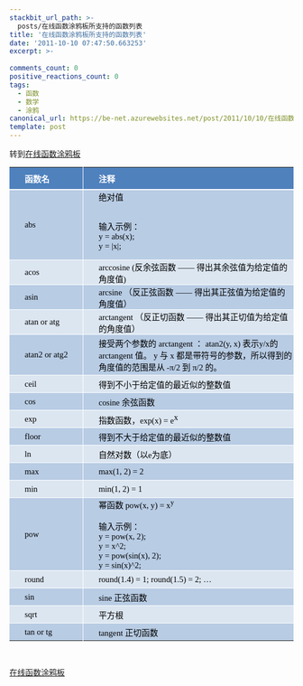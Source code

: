 ```yaml
---
stackbit_url_path: >-
  posts/在线函数涂鸦板所支持的函数列表
title: '在线函数涂鸦板所支持的函数列表'
date: '2011-10-10 07:47:50.663253'
excerpt: >-
  
comments_count: 0
positive_reactions_count: 0
tags: 
  - 函数
  - 数学
  - 涂鸦
canonical_url: https://be-net.azurewebsites.net/post/2011/10/10/在线函数涂鸦板所支持的函数列表
template: post
---
```

<p>转到<a title="在线函数涂鸦板" href="http://www.zizhujy.com/FunctionGraffiti" target="_blank">在线函数涂鸦板</a></p>  <table style="padding-bottom: 0px; line-height: normal; widows: 2; text-transform: none; text-indent: 0px; margin: 0px; padding-left: 0px; padding-right: 0px; border-collapse: collapse; font-family: ; white-space: normal; orphans: 2; letter-spacing: normal; word-spacing: 0px; padding-top: 0px; -webkit-text-size-adjust: auto; -webkit-text-stroke-width: 0px" border="0" cellspacing="0" cellpadding="0" width="705"><tbody style="padding-bottom: 0px; margin: 0px; padding-left: 0px; padding-right: 0px; padding-top: 0px">     <tr style="padding-bottom: 0px; margin: 0px; padding-left: 0px; padding-right: 0px; height: 29.25pt; padding-top: 0px" height="39">       <td style="border-bottom: white 1.5pt solid; border-left: medium none; padding-bottom: 0px; background-color: rgb(79,129,189); margin: 0px; padding-left: 27px; padding-right: 1px; vertical-align: middle; border-top: medium none; border-right: white 0.5pt solid; padding-top: 1px; text-underline-style: none; background-origin: initial; background-clip: initial" class="xl65" height="39" width="153"><font style="padding-bottom: 0px; margin: 0px; padding-left: 0px; padding-right: 0px; padding-top: 0px" face="宋体"><font style="padding-bottom: 0px; margin: 0px; padding-left: 0px; padding-right: 0px; padding-top: 0px" color="#ffffff"><strong style="padding-bottom: 0px; margin: 0px; padding-left: 0px; padding-right: 0px; padding-top: 0px"><font style="font-size: 11pt">函数名</font></strong></font></font></td>        <td style="border-bottom: white 1.5pt solid; border-left: white 0.5pt solid; padding-bottom: 0px; background-color: rgb(79,129,189); margin: 0px; padding-left: 27px; padding-right: 1px; vertical-align: middle; border-top: medium none; border-right: medium none; padding-top: 1px; text-underline-style: none; background-origin: initial; background-clip: initial" class="xl65" width="552"><font style="padding-bottom: 0px; margin: 0px; padding-left: 0px; padding-right: 0px; padding-top: 0px" face="宋体"><font style="padding-bottom: 0px; margin: 0px; padding-left: 0px; padding-right: 0px; padding-top: 0px" color="#ffffff"><strong style="padding-bottom: 0px; margin: 0px; padding-left: 0px; padding-right: 0px; padding-top: 0px"><font style="font-size: 11pt">注释</font></strong></font></font></td>     </tr>      <tr style="padding-bottom: 0px; margin: 0px; padding-left: 0px; padding-right: 0px; height: 23.25pt; padding-top: 0px" height="31">       <td style="border-bottom: white 0.5pt solid; border-left: medium none; padding-bottom: 0px; background-color: rgb(184,204,228); margin: 0px; padding-left: 27px; padding-right: 1px; vertical-align: middle; border-top: white 0.5pt solid; border-right: white 0.5pt solid; padding-top: 1px; text-underline-style: none; background-origin: initial; background-clip: initial" class="xl65" height="31" width="153"><font style="padding-bottom: 0px; margin: 0px; padding-left: 0px; padding-right: 0px; padding-top: 0px" face="宋体"><font style="padding-bottom: 0px; margin: 0px; padding-left: 0px; padding-right: 0px; padding-top: 0px" color="#000000"><font style="font-size: 11pt">abs</font></font></font></td>        <td style="border-bottom: white 0.5pt solid; border-left: white 0.5pt solid; padding-bottom: 0px; background-color: rgb(184,204,228); margin: 0px; padding-left: 27px; padding-right: 1px; vertical-align: middle; border-top: white 0.5pt solid; border-right: medium none; padding-top: 1px; text-underline-style: none; background-origin: initial; background-clip: initial" class="xl65" width="552"><font style="padding-bottom: 0px; margin: 0px; padding-left: 0px; padding-right: 0px; padding-top: 0px" face="宋体"><font style="padding-bottom: 0px; margin: 0px; padding-left: 0px; padding-right: 0px; padding-top: 0px" color="#000000"><font style="font-size: 11pt">绝对值               <br />                <br />                <p>输入示例：                 <br />y = abs(x);                  <br />y = |x|;</p>             </font></font></font></td>     </tr>      <tr style="padding-bottom: 0px; margin: 0px; padding-left: 0px; padding-right: 0px; height: 27pt; padding-top: 0px" height="36">       <td style="border-bottom: white 0.5pt solid; border-left: medium none; padding-bottom: 0px; background-color: rgb(220,230,241); margin: 0px; padding-left: 27px; padding-right: 1px; vertical-align: middle; border-top: white 0.5pt solid; border-right: white 0.5pt solid; padding-top: 1px; text-underline-style: none; background-origin: initial; background-clip: initial" class="xl65" height="36" width="153"><font style="padding-bottom: 0px; margin: 0px; padding-left: 0px; padding-right: 0px; padding-top: 0px" face="宋体"><font style="padding-bottom: 0px; margin: 0px; padding-left: 0px; padding-right: 0px; padding-top: 0px" color="#000000"><font style="font-size: 11pt">acos</font></font></font></td>        <td style="border-bottom: white 0.5pt solid; border-left: white 0.5pt solid; padding-bottom: 0px; background-color: rgb(220,230,241); margin: 0px; padding-left: 27px; padding-right: 1px; vertical-align: middle; border-top: white 0.5pt solid; border-right: medium none; padding-top: 1px; text-underline-style: none; background-origin: initial; background-clip: initial" class="xl65" width="552"><font style="padding-bottom: 0px; margin: 0px; padding-left: 0px; padding-right: 0px; padding-top: 0px" face="宋体"><font style="padding-bottom: 0px; margin: 0px; padding-left: 0px; padding-right: 0px; padding-top: 0px" color="#000000"><font style="font-size: 11pt">arccosine (反余弦函数 —— 得出其余弦值为给定值的角度值)</font></font></font></td>     </tr>      <tr style="padding-bottom: 0px; margin: 0px; padding-left: 0px; padding-right: 0px; height: 23.25pt; padding-top: 0px" height="31">       <td style="border-bottom: white 0.5pt solid; border-left: medium none; padding-bottom: 0px; background-color: rgb(184,204,228); margin: 0px; padding-left: 27px; padding-right: 1px; vertical-align: middle; border-top: white 0.5pt solid; border-right: white 0.5pt solid; padding-top: 1px; text-underline-style: none; background-origin: initial; background-clip: initial" class="xl65" height="31" width="153"><font style="padding-bottom: 0px; margin: 0px; padding-left: 0px; padding-right: 0px; padding-top: 0px" face="宋体"><font style="padding-bottom: 0px; margin: 0px; padding-left: 0px; padding-right: 0px; padding-top: 0px" color="#000000"><font style="font-size: 11pt">asin</font></font></font></td>        <td style="border-bottom: white 0.5pt solid; border-left: white 0.5pt solid; padding-bottom: 0px; background-color: rgb(184,204,228); margin: 0px; padding-left: 27px; padding-right: 1px; vertical-align: middle; border-top: white 0.5pt solid; border-right: medium none; padding-top: 1px; text-underline-style: none; background-origin: initial; background-clip: initial" class="xl65" width="552"><font style="padding-bottom: 0px; margin: 0px; padding-left: 0px; padding-right: 0px; padding-top: 0px" face="宋体"><font style="padding-bottom: 0px; margin: 0px; padding-left: 0px; padding-right: 0px; padding-top: 0px" color="#000000"><font style="font-size: 11pt">arcsine （反正弦函数 —— 得出其正弦值为给定值的角度值）</font></font></font></td>     </tr>      <tr style="padding-bottom: 0px; margin: 0px; padding-left: 0px; padding-right: 0px; height: 23.25pt; padding-top: 0px" height="31">       <td style="border-bottom: white 0.5pt solid; border-left: medium none; padding-bottom: 0px; background-color: rgb(220,230,241); margin: 0px; padding-left: 27px; padding-right: 1px; vertical-align: middle; border-top: white 0.5pt solid; border-right: white 0.5pt solid; padding-top: 1px; text-underline-style: none; background-origin: initial; background-clip: initial" class="xl65" height="31" width="153"><font style="padding-bottom: 0px; margin: 0px; padding-left: 0px; padding-right: 0px; padding-top: 0px" face="宋体"><font style="padding-bottom: 0px; margin: 0px; padding-left: 0px; padding-right: 0px; padding-top: 0px" color="#000000"><font style="font-size: 11pt">atan or atg</font></font></font></td>        <td style="border-bottom: white 0.5pt solid; border-left: white 0.5pt solid; padding-bottom: 0px; background-color: rgb(220,230,241); margin: 0px; padding-left: 27px; padding-right: 1px; vertical-align: middle; border-top: white 0.5pt solid; border-right: medium none; padding-top: 1px; text-underline-style: none; background-origin: initial; background-clip: initial" class="xl65" width="552"><font style="padding-bottom: 0px; margin: 0px; padding-left: 0px; padding-right: 0px; padding-top: 0px" face="宋体"><font style="padding-bottom: 0px; margin: 0px; padding-left: 0px; padding-right: 0px; padding-top: 0px" color="#000000"><font style="font-size: 11pt">arctangent （反正切函数 —— 得出其正切值为给定值的角度值）</font></font></font></td>     </tr>      <tr style="padding-bottom: 0px; margin: 0px; padding-left: 0px; padding-right: 0px; height: 54pt; padding-top: 0px" height="72">       <td style="border-bottom: white 0.5pt solid; border-left: medium none; padding-bottom: 0px; background-color: rgb(184,204,228); margin: 0px; padding-left: 27px; padding-right: 1px; vertical-align: middle; border-top: white 0.5pt solid; border-right: white 0.5pt solid; padding-top: 1px; text-underline-style: none; background-origin: initial; background-clip: initial" class="xl65" height="72" width="153"><font style="padding-bottom: 0px; margin: 0px; padding-left: 0px; padding-right: 0px; padding-top: 0px" face="宋体"><font style="padding-bottom: 0px; margin: 0px; padding-left: 0px; padding-right: 0px; padding-top: 0px" color="#000000"><font style="font-size: 11pt">atan2 or atg2</font></font></font></td>        <td style="border-bottom: white 0.5pt solid; border-left: white 0.5pt solid; padding-bottom: 0px; background-color: rgb(184,204,228); margin: 0px; padding-left: 27px; padding-right: 1px; vertical-align: middle; border-top: white 0.5pt solid; border-right: medium none; padding-top: 1px; text-underline-style: none; background-origin: initial; background-clip: initial" class="xl65" width="552"><font style="padding-bottom: 0px; margin: 0px; padding-left: 0px; padding-right: 0px; padding-top: 0px" face="宋体"><font style="padding-bottom: 0px; margin: 0px; padding-left: 0px; padding-right: 0px; padding-top: 0px" color="#000000"><font style="font-size: 11pt">接受两个参数的 arctangent ： atan2(y, x) 表示y/x的 arctangent 值。 y 与 x 都是带符号的参数，所以得到的角度值的范围是从 -π/2 到 π/2 的。</font></font></font></td>     </tr>      <tr style="padding-bottom: 0px; margin: 0px; padding-left: 0px; padding-right: 0px; height: 23.25pt; padding-top: 0px" height="31">       <td style="border-bottom: white 0.5pt solid; border-left: medium none; padding-bottom: 0px; background-color: rgb(220,230,241); margin: 0px; padding-left: 27px; padding-right: 1px; vertical-align: middle; border-top: white 0.5pt solid; border-right: white 0.5pt solid; padding-top: 1px; text-underline-style: none; background-origin: initial; background-clip: initial" class="xl65" height="31" width="153"><font style="padding-bottom: 0px; margin: 0px; padding-left: 0px; padding-right: 0px; padding-top: 0px" face="宋体"><font style="padding-bottom: 0px; margin: 0px; padding-left: 0px; padding-right: 0px; padding-top: 0px" color="#000000"><font style="font-size: 11pt">ceil</font></font></font></td>        <td style="border-bottom: white 0.5pt solid; border-left: white 0.5pt solid; padding-bottom: 0px; background-color: rgb(220,230,241); margin: 0px; padding-left: 27px; padding-right: 1px; vertical-align: middle; border-top: white 0.5pt solid; border-right: medium none; padding-top: 1px; text-underline-style: none; background-origin: initial; background-clip: initial" class="xl65" width="552"><font style="padding-bottom: 0px; margin: 0px; padding-left: 0px; padding-right: 0px; padding-top: 0px" face="宋体"><font style="padding-bottom: 0px; margin: 0px; padding-left: 0px; padding-right: 0px; padding-top: 0px" color="#000000"><font style="font-size: 11pt">得到不小于给定值的最近似的整数值</font></font></font></td>     </tr>      <tr style="padding-bottom: 0px; margin: 0px; padding-left: 0px; padding-right: 0px; height: 23.25pt; padding-top: 0px" height="31">       <td style="border-bottom: white 0.5pt solid; border-left: medium none; padding-bottom: 0px; background-color: rgb(184,204,228); margin: 0px; padding-left: 27px; padding-right: 1px; vertical-align: middle; border-top: white 0.5pt solid; border-right: white 0.5pt solid; padding-top: 1px; text-underline-style: none; background-origin: initial; background-clip: initial" class="xl65" height="31" width="153"><font style="padding-bottom: 0px; margin: 0px; padding-left: 0px; padding-right: 0px; padding-top: 0px" face="宋体"><font style="padding-bottom: 0px; margin: 0px; padding-left: 0px; padding-right: 0px; padding-top: 0px" color="#000000"><font style="font-size: 11pt">cos</font></font></font></td>        <td style="border-bottom: white 0.5pt solid; border-left: white 0.5pt solid; padding-bottom: 0px; background-color: rgb(184,204,228); margin: 0px; padding-left: 27px; padding-right: 1px; vertical-align: middle; border-top: white 0.5pt solid; border-right: medium none; padding-top: 1px; text-underline-style: none; background-origin: initial; background-clip: initial" class="xl65" width="552"><font style="padding-bottom: 0px; margin: 0px; padding-left: 0px; padding-right: 0px; padding-top: 0px" face="宋体"><font style="padding-bottom: 0px; margin: 0px; padding-left: 0px; padding-right: 0px; padding-top: 0px" color="#000000"><font style="font-size: 11pt">cosine 余弦函数</font></font></font></td>     </tr>      <tr style="padding-bottom: 0px; margin: 0px; padding-left: 0px; padding-right: 0px; height: 23.25pt; padding-top: 0px" height="31">       <td style="border-bottom: white 0.5pt solid; border-left: medium none; padding-bottom: 0px; background-color: rgb(220,230,241); margin: 0px; padding-left: 27px; padding-right: 1px; vertical-align: middle; border-top: white 0.5pt solid; border-right: white 0.5pt solid; padding-top: 1px; text-underline-style: none; background-origin: initial; background-clip: initial" class="xl65" height="31" width="153"><font style="padding-bottom: 0px; margin: 0px; padding-left: 0px; padding-right: 0px; padding-top: 0px" face="宋体"><font style="padding-bottom: 0px; margin: 0px; padding-left: 0px; padding-right: 0px; padding-top: 0px" color="#000000"><font style="font-size: 11pt">exp</font></font></font></td>        <td style="border-bottom: white 0.5pt solid; border-left: white 0.5pt solid; padding-bottom: 0px; background-color: rgb(220,230,241); margin: 0px; padding-left: 27px; padding-right: 1px; vertical-align: middle; border-top: white 0.5pt solid; border-right: medium none; padding-top: 1px; text-underline-style: none; background-origin: initial; background-clip: initial" class="xl65" width="552"><font style="padding-bottom: 0px; margin: 0px; padding-left: 0px; padding-right: 0px; padding-top: 0px" face="宋体"><font style="padding-bottom: 0px; margin: 0px; padding-left: 0px; padding-right: 0px; padding-top: 0px" color="#000000"><font style="font-size: 11pt">指数函数，exp(x) = e</font><sup style="padding-bottom: 0px; margin: 0px; padding-left: 0px; padding-right: 0px; padding-top: 0px"><font style="font-size: 11pt">x</font></sup></font></font></td>     </tr>      <tr style="padding-bottom: 0px; margin: 0px; padding-left: 0px; padding-right: 0px; height: 23.25pt; padding-top: 0px" height="31">       <td style="border-bottom: white 0.5pt solid; border-left: medium none; padding-bottom: 0px; background-color: rgb(184,204,228); margin: 0px; padding-left: 27px; padding-right: 1px; vertical-align: middle; border-top: white 0.5pt solid; border-right: white 0.5pt solid; padding-top: 1px; text-underline-style: none; background-origin: initial; background-clip: initial" class="xl65" height="31" width="153"><font style="padding-bottom: 0px; margin: 0px; padding-left: 0px; padding-right: 0px; padding-top: 0px" face="宋体"><font style="padding-bottom: 0px; margin: 0px; padding-left: 0px; padding-right: 0px; padding-top: 0px" color="#000000"><font style="font-size: 11pt">floor</font></font></font></td>        <td style="border-bottom: white 0.5pt solid; border-left: white 0.5pt solid; padding-bottom: 0px; background-color: rgb(184,204,228); margin: 0px; padding-left: 27px; padding-right: 1px; vertical-align: middle; border-top: white 0.5pt solid; border-right: medium none; padding-top: 1px; text-underline-style: none; background-origin: initial; background-clip: initial" class="xl65" width="552"><font style="padding-bottom: 0px; margin: 0px; padding-left: 0px; padding-right: 0px; padding-top: 0px" face="宋体"><font style="padding-bottom: 0px; margin: 0px; padding-left: 0px; padding-right: 0px; padding-top: 0px" color="#000000"><font style="font-size: 11pt">得到不大于给定值的最近似的整数值</font></font></font></td>     </tr>      <tr style="padding-bottom: 0px; margin: 0px; padding-left: 0px; padding-right: 0px; height: 23.25pt; padding-top: 0px" height="31">       <td style="border-bottom: white 0.5pt solid; border-left: medium none; padding-bottom: 0px; background-color: rgb(220,230,241); margin: 0px; padding-left: 27px; padding-right: 1px; vertical-align: middle; border-top: white 0.5pt solid; border-right: white 0.5pt solid; padding-top: 1px; text-underline-style: none; background-origin: initial; background-clip: initial" class="xl65" height="31" width="153"><font style="padding-bottom: 0px; margin: 0px; padding-left: 0px; padding-right: 0px; padding-top: 0px" face="宋体"><font style="padding-bottom: 0px; margin: 0px; padding-left: 0px; padding-right: 0px; padding-top: 0px" color="#000000"><font style="font-size: 11pt">ln</font></font></font></td>        <td style="border-bottom: white 0.5pt solid; border-left: white 0.5pt solid; padding-bottom: 0px; background-color: rgb(220,230,241); margin: 0px; padding-left: 27px; padding-right: 1px; vertical-align: middle; border-top: white 0.5pt solid; border-right: medium none; padding-top: 1px; text-underline-style: none; background-origin: initial; background-clip: initial" class="xl65" width="552"><font style="padding-bottom: 0px; margin: 0px; padding-left: 0px; padding-right: 0px; padding-top: 0px" face="宋体"><font style="padding-bottom: 0px; margin: 0px; padding-left: 0px; padding-right: 0px; padding-top: 0px" color="#000000"><font style="font-size: 11pt">自然对数（以e为底）</font></font></font></td>     </tr>      <tr style="padding-bottom: 0px; margin: 0px; padding-left: 0px; padding-right: 0px; height: 23.25pt; padding-top: 0px" height="31">       <td style="border-bottom: white 0.5pt solid; border-left: medium none; padding-bottom: 0px; background-color: rgb(184,204,228); margin: 0px; padding-left: 27px; padding-right: 1px; vertical-align: middle; border-top: white 0.5pt solid; border-right: white 0.5pt solid; padding-top: 1px; text-underline-style: none; background-origin: initial; background-clip: initial" class="xl65" height="31" width="153"><font style="padding-bottom: 0px; margin: 0px; padding-left: 0px; padding-right: 0px; padding-top: 0px" face="宋体"><font style="padding-bottom: 0px; margin: 0px; padding-left: 0px; padding-right: 0px; padding-top: 0px" color="#000000"><font style="font-size: 11pt">max</font></font></font></td>        <td style="border-bottom: white 0.5pt solid; border-left: white 0.5pt solid; padding-bottom: 0px; background-color: rgb(184,204,228); margin: 0px; padding-left: 27px; padding-right: 1px; vertical-align: middle; border-top: white 0.5pt solid; border-right: medium none; padding-top: 1px; text-underline-style: none; background-origin: initial; background-clip: initial" class="xl65" width="552"><font style="padding-bottom: 0px; margin: 0px; padding-left: 0px; padding-right: 0px; padding-top: 0px" face="宋体"><font style="padding-bottom: 0px; margin: 0px; padding-left: 0px; padding-right: 0px; padding-top: 0px" color="#000000"><font style="font-size: 11pt">max(1, 2) = 2</font></font></font></td>     </tr>      <tr style="padding-bottom: 0px; margin: 0px; padding-left: 0px; padding-right: 0px; height: 23.25pt; padding-top: 0px" height="31">       <td style="border-bottom: white 0.5pt solid; border-left: medium none; padding-bottom: 0px; background-color: rgb(220,230,241); margin: 0px; padding-left: 27px; padding-right: 1px; vertical-align: middle; border-top: white 0.5pt solid; border-right: white 0.5pt solid; padding-top: 1px; text-underline-style: none; background-origin: initial; background-clip: initial" class="xl65" height="31" width="153"><font style="padding-bottom: 0px; margin: 0px; padding-left: 0px; padding-right: 0px; padding-top: 0px" face="宋体"><font style="padding-bottom: 0px; margin: 0px; padding-left: 0px; padding-right: 0px; padding-top: 0px" color="#000000"><font style="font-size: 11pt">min</font></font></font></td>        <td style="border-bottom: white 0.5pt solid; border-left: white 0.5pt solid; padding-bottom: 0px; background-color: rgb(220,230,241); margin: 0px; padding-left: 27px; padding-right: 1px; vertical-align: middle; border-top: white 0.5pt solid; border-right: medium none; padding-top: 1px; text-underline-style: none; background-origin: initial; background-clip: initial" class="xl65" width="552"><font style="padding-bottom: 0px; margin: 0px; padding-left: 0px; padding-right: 0px; padding-top: 0px" face="宋体"><font style="padding-bottom: 0px; margin: 0px; padding-left: 0px; padding-right: 0px; padding-top: 0px" color="#000000"><font style="font-size: 11pt">min(1, 2) = 1</font></font></font></td>     </tr>      <tr style="padding-bottom: 0px; margin: 0px; padding-left: 0px; padding-right: 0px; height: 23.25pt; padding-top: 0px" height="31">       <td style="border-bottom: white 0.5pt solid; border-left: medium none; padding-bottom: 0px; background-color: rgb(184,204,228); margin: 0px; padding-left: 27px; padding-right: 1px; vertical-align: middle; border-top: white 0.5pt solid; border-right: white 0.5pt solid; padding-top: 1px; text-underline-style: none; background-origin: initial; background-clip: initial" class="xl65" height="31" width="153"><font style="padding-bottom: 0px; margin: 0px; padding-left: 0px; padding-right: 0px; padding-top: 0px" face="宋体"><font style="padding-bottom: 0px; margin: 0px; padding-left: 0px; padding-right: 0px; padding-top: 0px" color="#000000"><font style="font-size: 11pt">pow</font></font></font></td>        <td style="border-bottom: white 0.5pt solid; border-left: white 0.5pt solid; padding-bottom: 0px; background-color: rgb(184,204,228); margin: 0px; padding-left: 27px; padding-right: 1px; vertical-align: middle; border-top: white 0.5pt solid; border-right: medium none; padding-top: 1px; text-underline-style: none; background-origin: initial; background-clip: initial" class="xl65" width="552"><font style="padding-bottom: 0px; margin: 0px; padding-left: 0px; padding-right: 0px; padding-top: 0px" face="宋体"><font style="padding-bottom: 0px; margin: 0px; padding-left: 0px; padding-right: 0px; padding-top: 0px" color="#000000"><font style="padding-bottom: 0px; margin: 0px; padding-left: 0px; padding-right: 0px; padding-top: 0px"><font style="font-size: 11pt">幂函数 pow(x, y) = x<sup style="padding-bottom: 0px; margin: 0px; padding-left: 0px; padding-right: 0px; padding-top: 0px">y</sup></font></font><span style="padding-bottom: 0px; margin: 0px; padding-left: 0px; padding-right: 0px; padding-top: 0px"><font style="padding-bottom: 0px; margin: 0px; padding-left: 0px; padding-right: 0px; padding-top: 0px"><font style="font-size: 11pt">&#160; <br />                    <br />输入示例：                     <br />y = pow(x, 2);                     <br />y = x^2;                     <br />y = pow(sin(x), 2);                     <br />y = sin(x)^2;</font></font></span></font></font></td>     </tr>      <tr style="padding-bottom: 0px; margin: 0px; padding-left: 0px; padding-right: 0px; height: 23.25pt; padding-top: 0px" height="31">       <td style="border-bottom: white 0.5pt solid; border-left: medium none; padding-bottom: 0px; background-color: rgb(220,230,241); margin: 0px; padding-left: 27px; padding-right: 1px; vertical-align: middle; border-top: white 0.5pt solid; border-right: white 0.5pt solid; padding-top: 1px; text-underline-style: none; background-origin: initial; background-clip: initial" class="xl65" height="31" width="153"><font style="padding-bottom: 0px; margin: 0px; padding-left: 0px; padding-right: 0px; padding-top: 0px" face="宋体"><font style="padding-bottom: 0px; margin: 0px; padding-left: 0px; padding-right: 0px; padding-top: 0px" color="#000000"><font style="font-size: 11pt">round</font></font></font></td>        <td style="border-bottom: white 0.5pt solid; border-left: white 0.5pt solid; padding-bottom: 0px; background-color: rgb(220,230,241); margin: 0px; padding-left: 27px; padding-right: 1px; vertical-align: middle; border-top: white 0.5pt solid; border-right: medium none; padding-top: 1px; text-underline-style: none; background-origin: initial; background-clip: initial" class="xl65" width="552"><font style="padding-bottom: 0px; margin: 0px; padding-left: 0px; padding-right: 0px; padding-top: 0px" face="宋体"><font style="padding-bottom: 0px; margin: 0px; padding-left: 0px; padding-right: 0px; padding-top: 0px" color="#000000"><font style="font-size: 11pt">round(1.4) = 1; round(1.5) = 2; …</font></font></font></td>     </tr>      <tr style="padding-bottom: 0px; margin: 0px; padding-left: 0px; padding-right: 0px; height: 23.25pt; padding-top: 0px" height="31">       <td style="border-bottom: white 0.5pt solid; border-left: medium none; padding-bottom: 0px; background-color: rgb(184,204,228); margin: 0px; padding-left: 27px; padding-right: 1px; vertical-align: middle; border-top: white 0.5pt solid; border-right: white 0.5pt solid; padding-top: 1px; text-underline-style: none; background-origin: initial; background-clip: initial" class="xl65" height="31" width="153"><font style="padding-bottom: 0px; margin: 0px; padding-left: 0px; padding-right: 0px; padding-top: 0px" face="宋体"><font style="padding-bottom: 0px; margin: 0px; padding-left: 0px; padding-right: 0px; padding-top: 0px" color="#000000"><font style="font-size: 11pt">sin</font></font></font></td>        <td style="border-bottom: white 0.5pt solid; border-left: white 0.5pt solid; padding-bottom: 0px; background-color: rgb(184,204,228); margin: 0px; padding-left: 27px; padding-right: 1px; vertical-align: middle; border-top: white 0.5pt solid; border-right: medium none; padding-top: 1px; text-underline-style: none; background-origin: initial; background-clip: initial" class="xl65" width="552"><font style="padding-bottom: 0px; margin: 0px; padding-left: 0px; padding-right: 0px; padding-top: 0px" face="宋体"><font style="padding-bottom: 0px; margin: 0px; padding-left: 0px; padding-right: 0px; padding-top: 0px" color="#000000"><font style="font-size: 11pt">sine 正弦函数</font></font></font></td>     </tr>      <tr style="padding-bottom: 0px; margin: 0px; padding-left: 0px; padding-right: 0px; height: 23.25pt; padding-top: 0px" height="31">       <td style="border-bottom: white 0.5pt solid; border-left: medium none; padding-bottom: 0px; background-color: rgb(220,230,241); margin: 0px; padding-left: 27px; padding-right: 1px; vertical-align: middle; border-top: white 0.5pt solid; border-right: white 0.5pt solid; padding-top: 1px; text-underline-style: none; background-origin: initial; background-clip: initial" class="xl65" height="31" width="153"><font style="padding-bottom: 0px; margin: 0px; padding-left: 0px; padding-right: 0px; padding-top: 0px" face="宋体"><font style="padding-bottom: 0px; margin: 0px; padding-left: 0px; padding-right: 0px; padding-top: 0px" color="#000000"><font style="font-size: 11pt">sqrt</font></font></font></td>        <td style="border-bottom: white 0.5pt solid; border-left: white 0.5pt solid; padding-bottom: 0px; background-color: rgb(220,230,241); margin: 0px; padding-left: 27px; padding-right: 1px; vertical-align: middle; border-top: white 0.5pt solid; border-right: medium none; padding-top: 1px; text-underline-style: none; background-origin: initial; background-clip: initial" class="xl65" width="552"><font style="padding-bottom: 0px; margin: 0px; padding-left: 0px; padding-right: 0px; padding-top: 0px" face="宋体"><font style="padding-bottom: 0px; margin: 0px; padding-left: 0px; padding-right: 0px; padding-top: 0px" color="#000000"><font style="font-size: 11pt">平方根</font></font></font></td>     </tr>      <tr style="padding-bottom: 0px; margin: 0px; padding-left: 0px; padding-right: 0px; height: 23.25pt; padding-top: 0px" height="31">       <td style="border-bottom: medium none; border-left: medium none; padding-bottom: 0px; background-color: rgb(184,204,228); margin: 0px; padding-left: 27px; padding-right: 1px; vertical-align: middle; border-top: white 0.5pt solid; border-right: white 0.5pt solid; padding-top: 1px; text-underline-style: none; background-origin: initial; background-clip: initial" class="xl65" height="31" width="153"><font style="padding-bottom: 0px; margin: 0px; padding-left: 0px; padding-right: 0px; padding-top: 0px" face="宋体"><font style="padding-bottom: 0px; margin: 0px; padding-left: 0px; padding-right: 0px; padding-top: 0px" color="#000000"><font style="font-size: 11pt">tan or tg</font></font></font></td>        <td style="border-bottom: medium none; border-left: white 0.5pt solid; padding-bottom: 0px; background-color: rgb(184,204,228); margin: 0px; padding-left: 27px; padding-right: 1px; vertical-align: middle; border-top: white 0.5pt solid; border-right: medium none; padding-top: 1px; text-underline-style: none; background-origin: initial; background-clip: initial" class="xl65" width="552"><font style="padding-bottom: 0px; margin: 0px; padding-left: 0px; padding-right: 0px; padding-top: 0px" face="宋体"><font style="padding-bottom: 0px; margin: 0px; padding-left: 0px; padding-right: 0px; padding-top: 0px" color="#000000"><font style="font-size: 11pt">tangent 正切函数</font></font></font></td>     </tr>   </tbody></table>  <p>&#160;</p>  <p><a title="在线函数涂鸦板" href="http://www.zizhujy.com/FunctionGraffiti" target="_blank">在线函数涂鸦板</a></p>